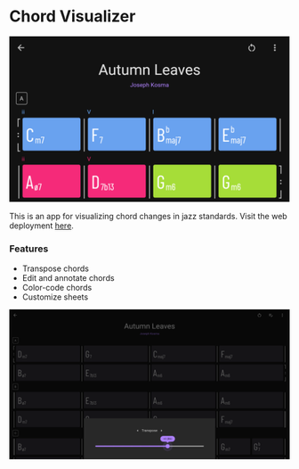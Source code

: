 # Chord Visualizer

![colors](assets/demo/colors.png)

This is an app for visualizing chord changes in jazz standards. Visit the web deployment [here](https://leslieyip02.github.io/chords/).

### Features
- Transpose chords
- Edit and annotate chords
- Color-code chords
- Customize sheets

![transposing](assets/demo/transpose.png)
